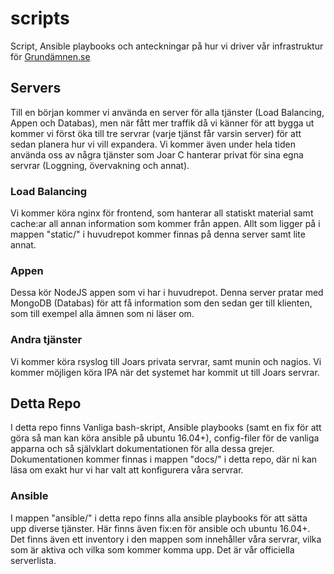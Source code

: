 # scripts
Script, Ansible playbooks och anteckningar på hur vi driver vår infrastruktur för [Grundämnen.se](https://grundämnen.se)

## Servers
Till en början kommer vi använda en server för alla tjänster (Load Balancing, Appen och Databas), men när fått mer traffik då vi känner för att bygga ut kommer vi först öka till tre servrar (varje tjänst får varsin server) för att sedan planera hur vi vill expandera. Vi kommer även under hela tiden använda oss av några tjänster som Joar C hanterar privat för sina egna servrar (Loggning, övervakning och annat).

### Load Balancing
Vi kommer köra nginx för frontend, som hanterar all statiskt material samt cache:ar all annan information som kommer från appen.
Allt som ligger på i mappen "static/" i huvudrepot kommer finnas på denna server samt lite annat.

### Appen
Dessa kör NodeJS appen som vi har i huvudrepot. Denna server pratar med MongoDB (Databas) för att få information som den sedan ger till klienten, som till exempel alla ämnen som ni läser om.

### Andra tjänster
Vi kommer köra rsyslog till Joars privata servrar, samt munin och nagios. Vi kommer möjligen köra IPA när det systemet har kommit ut till Joars servrar.

## Detta Repo
I detta repo finns Vanliga bash-skript, Ansible playbooks (samt en fix för att göra så man kan köra ansible på ubuntu 16.04+), config-filer för de vanliga apparna och så självklart dokumentationen för alla dessa grejer. Dokumentationen kommer finnas i mappen "docs/" i detta repo, där ni kan läsa om exakt hur vi har valt att konfigurera våra servrar.

### Ansible
I mappen "ansible/" i detta repo finns alla ansible playbooks för att sätta upp diverse tjänster. Här finns även fix:en för ansible och ubuntu 16.04+. Det finns även ett inventory i den mappen som innehåller våra servrar, vilka som är aktiva och vilka som kommer komma upp. Det är vår officiella serverlista.
